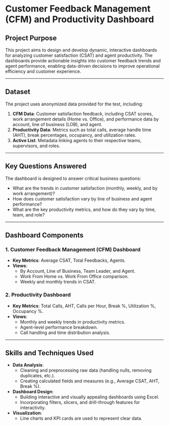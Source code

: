 # **Customer Feedback Management (CFM) and Productivity Dashboard**

## **Project Purpose**
This project aims to design and develop dynamic, interactive dashboards for analyzing customer satisfaction (CSAT) and agent productivity. The dashboards provide actionable insights into customer feedback trends and agent performance, enabling data-driven decisions to improve operational efficiency and customer experience.

---

## **Dataset**
The project uses anonymized data provided for the test, including:
1. **CFM Data**: Customer satisfaction feedback, including CSAT scores, work arrangement details (Home vs. Office), and performance data by account, line of business (LOB), and agent.
2. **Productivity Data**: Metrics such as total calls, average handle time (AHT), break percentages, occupancy, and utilization rates.
3. **Active List**: Metadata linking agents to their respective teams, supervisors, and roles.

---

## **Key Questions Answered**
The dashboard is designed to answer critical business questions:
- What are the trends in customer satisfaction (monthly, weekly, and by work arrangement)?
- How does customer satisfaction vary by line of business and agent performance?
- What are the key productivity metrics, and how do they vary by time, team, and role?


---

## **Dashboard Components**
### **1. Customer Feedback Management (CFM) Dashboard**
- **Key Metrics**: Average CSAT, Total Feedbacks, Agents.
- **Views**:
  - By Account, Line of Business, Team Leader, and Agent.
  - Work From Home vs. Work From Office comparison.
  - Weekly and monthly trends in CSAT.
  
### **2. Productivity Dashboard**
- **Key Metrics**: Total Calls, AHT, Calls per Hour, Break %, Utilization %, Occupancy %.
- **Views**:
  - Monthly and weekly trends in productivity metrics.
  - Agent-level performance breakdown.
  - Call handling and time distribution analysis.

---

## **Skills and Techniques Used**
- **Data Analysis**:
  - Cleaning and preprocessing raw data (handling nulls, removing duplicates, etc.).
  - Creating calculated fields and measures (e.g., Average CSAT, AHT, Break %).
- **Dashboard Design**:
  - Building interactive and visually appealing dashboards using Excel.
  - Incorporating filters, slicers, and drill-through features for interactivity.
- **Visualization**:
  - Line charts and KPI cards are used to represent clear data.
